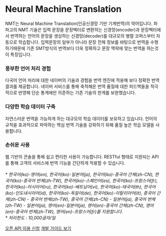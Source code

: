 # Neural Machine Translation

<html lang="ko">
<head>
    <title>NAVER Developers - Papago 소개</title>
</head>
<body>
<div class="con">
    <div class="h_page_area">
        <div class="side_menu"></div>
    </div>
    <p class="p_desc">NMT는 Neural Machine Translation(인공신경망 기반 기계번역)의 약어입니다. 파파고의 NMT 기술은 입력 문장을 문장벡터로 변환하는 신경망(encoder)과 문장벡터에서 번역하는 언어의 문장을 생성하는 신경망(decoder)를 대규모의 병렬 코퍼스부터 자동으로 학습합니다. 입력문장의 일부가 아니라 문장 전체 정보를 바탕으로 번역을 수행하기때문에 기존 SMT방식의 번역보다 더욱 정확하고 문장 맥락에 맞는 번역을 하는것이 특징입니다.
    </p>
    <div class="cont_intro nmt">
        <h3 class="h_sub">풍부한 언어 처리 경험</h3>
        <p class="p_desc">다국어 언어 처리에 대한 네이버의 기술과 경험을 번역 엔진에 적용해 보다 정확한 번역 결과를 제공합니다. 네이버 서비스를 통해 축적해온 번역 품질에 대한 피드백들을 적극적으로 반영해 단순 통계에만 의존하는 기존 기술의 한계를 보완했습니다.</p>
        <h3 class="h_sub">다양한 학습 데이터 구축</h3>
        <p class="p_desc">자연스러운 번역을 가능하게 하는 대규모의 학습 데이터를 보유하고 있습니다. 언어의 규칙을 효과적으로 파악하는 핵심 번역 기술을 강화하기 위해 품질 높은 학습 모델을 사용합니다.</p>
        <h3 class="h_sub">손쉬운 사용</h3>
        <p class="p_desc">웹 기반의 콘솔을 통해 쉽고 편리한 사용이 가능합니다. RESTful 형태로 지원되는 API를 통해 고객의 서비스에 번역 기능을 간단하게 적용할 수 있습니다.<br><br>
            <em class="color_p3">* 한국어(ko)-영어(en), 한국어(ko)-일본어(ja), 한국어(ko)-중국어 간체(zh-CN), 한국어(ko)-중국어 번체(zh-TW), 한국어(ko)-스페인어(es), 한국어(ko)-프랑스어(fr), 한국어(ko)-러시아어(ru), 한국어(ko)-베트남어(vi), 한국어(ko)-태국어(th), 한국어(ko)-인도네시아어(id), 한국어(ko)-독일어(de), 한국어(ko)-이탈리아어(it), 중국어 간체(zh-CN) - 중국어 번체(zh-TW), 중국어 간체(zh-CN) - 일본어(ja), 중국어 번체(zh-TW) - 일본어(ja), 영어(en)-일본어(ja), 영어(en)-중국어 간체(zh-CN), 영어(en)-중국어 번체(zh-TW), 영어(en)-프랑스어(fr)를 지원합니다.<br>* 처리한도 : 10,000글자/일</em></p>
    </div>
    <div class="buttons buttons_center">
        <a class="btn_b_hi" href="/apps/#/register?api=ppg_n2mt">오픈 API 이용 신청</a>
        <a class="btn_b_hi" href="/docs/papago/papago-nmt-overview.md#papago-번역">개발 가이드 보기</a>
    </div>
</div>
</body>
</html>